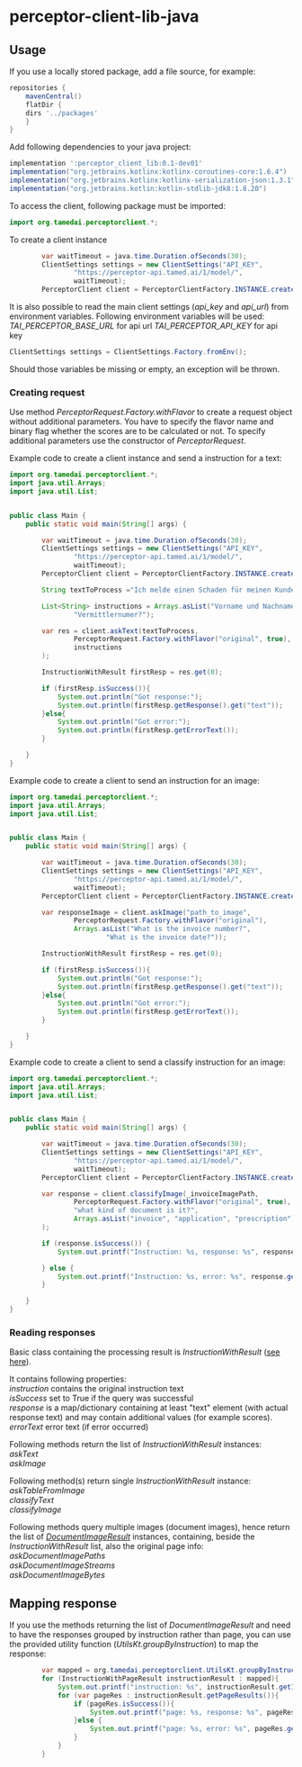 # perceptor-client-lib-java


## Usage

If you use a locally stored package, add a file source, for example:

```gradle
repositories {
    mavenCentral()
    flatDir {
    dirs '../packages'
    }
}
```

Add following dependencies to your java project:

```gradle
implementation ':perceptor_client_lib:0.1-dev01'
implementation("org.jetbrains.kotlinx:kotlinx-coroutines-core:1.6.4")
implementation("org.jetbrains.kotlinx:kotlinx-serialization-json:1.3.1")
implementation("org.jetbrains.kotlin:kotlin-stdlib-jdk8:1.8.20")
```

To access the client, following package must be imported:
```java
import org.tamedai.perceptorclient.*;
```


To create a client instance
```java
        var waitTimeout = java.time.Duration.ofSeconds(30);
        ClientSettings settings = new ClientSettings("API_KEY",
                "https://perceptor-api.tamed.ai/1/model/",
                waitTimeout);
        PerceptorClient client = PerceptorClientFactory.INSTANCE.createClient(settings);
```

It is also possible to read the main client settings (_api_key_ and _api_url_) from environment variables. 
Following environment variables will be used:
_TAI_PERCEPTOR_BASE_URL_ for api url
_TAI_PERCEPTOR_API_KEY_ for api key

```java
ClientSettings settings = ClientSettings.Factory.fromEnv();
```

Should those variables be missing or empty, an exception will be thrown.

    
### Creating request
Use method _PerceptorRequest.Factory.withFlavor_ to create a request object without additional parameters.
You have to specify the flavor name and binary flag whether the scores are to be calculated or not.
To specify additional parameters use the constructor of _PerceptorRequest_.

Example code to create a client instance and send a instruction for a text:

```java
import org.tamedai.perceptorclient.*;
import java.util.Arrays;
import java.util.List;


public class Main {
    public static void main(String[] args) {

        var waitTimeout = java.time.Duration.ofSeconds(30);
        ClientSettings settings = new ClientSettings("API_KEY",
                "https://perceptor-api.tamed.ai/1/model/",
                waitTimeout);
        PerceptorClient client = PerceptorClientFactory.INSTANCE.createClient(settings);

        String textToProcess ="Ich melde einen Schaden für meinen Kunden Hans Helmut. Meine Vermittlernumer ist die 090.100.";

        List<String> instructions = Arrays.asList("Vorname und Nachname des Kunden?",
                "Vermittlernumer?");

        var res = client.askText(textToProcess,
                PerceptorRequest.Factory.withFlavor("original", true),
                instructions
        );

        InstructionWithResult firstResp = res.get(0);

        if (firstResp.isSuccess()){
            System.out.println("Got response:");
            System.out.println(firstResp.getResponse().get("text"));
        }else{
            System.out.println("Got error:");
            System.out.println(firstResp.getErrorText());
        }

    }
}
```

Example code to create a client to send an instruction for an image:

```java
import org.tamedai.perceptorclient.*;
import java.util.Arrays;
import java.util.List;


public class Main {
    public static void main(String[] args) {

        var waitTimeout = java.time.Duration.ofSeconds(30);
        ClientSettings settings = new ClientSettings("API_KEY",
                "https://perceptor-api.tamed.ai/1/model/",
                waitTimeout);
        PerceptorClient client = PerceptorClientFactory.INSTANCE.createClient(settings);

        var responseImage = client.askImage("path_to_image",
                PerceptorRequest.Factory.withFlavor("original"),
                Arrays.asList("What is the invoice number?",
                        "What is the invoice date?"));

        InstructionWithResult firstResp = res.get(0);

        if (firstResp.isSuccess()){
            System.out.println("Got response:");
            System.out.println(firstResp.getResponse().get("text"));
        }else{
            System.out.println("Got error:");
            System.out.println(firstResp.getErrorText());
        }

    }
}
```

Example code to create a client to send a classify instruction for an image:

```java
import org.tamedai.perceptorclient.*;
import java.util.Arrays;
import java.util.List;


public class Main {
    public static void main(String[] args) {

        var waitTimeout = java.time.Duration.ofSeconds(30);
        ClientSettings settings = new ClientSettings("API_KEY",
                "https://perceptor-api.tamed.ai/1/model/",
                waitTimeout);
        PerceptorClient client = PerceptorClientFactory.INSTANCE.createClient(settings);

        var response = client.classifyImage(_invoiceImagePath,
                PerceptorRequest.Factory.withFlavor("original", true),
                "what kind of document is it?",
                Arrays.asList("invoice", "application", "prescription")
        );

        if (response.isSuccess()) {
            System.out.printf("Instruction: %s, response: %s", response.getInstruction(), response.getResponse());

        } else {
            System.out.printf("Instruction: %s, error: %s", response.getInstruction(), response.getErrorText());
        }

    }
}
```

### Reading responses

Basic class containing the processing result is _InstructionWithResult_ ([see here](/src/main/kotlin/org/tamedai/perceptorclient/ExternalModels.kt)).

It contains following properties:<br>
_instruction_ contains the original instruction text<br>
_isSuccess_  set to True if the query was successful<br>
_response_ is a map/dictionary containing at least "text" element (with actual response text) and may contain additional values (for example scores).<br>
_errorText_ error text (if error occurred)<br>

Following methods return the list of _InstructionWithResult_ instances:<br>
_askText_<br>
_askImage_<br>

Following method(s) return single _InstructionWithResult_ instance:<br>
_askTableFromImage_<br>
_classifyText_<br>
_classifyImage_<br>

Following methods query multiple images (document images), hence return the list of [_DocumentImageResult_](/src/main/kotlin/org/tamedai/perceptorclient/ExternalModels.kt) instances, containing,
beside the _InstructionWithResult_ list, also the original page info:<br>
_askDocumentImagePaths_<br>
_askDocumentImageStreams_<br>
_askDocumentImageBytes_<br>

## Mapping response
If you use the methods returning the list of _DocumentImageResult_ and need to have the responses grouped by instruction
rather than page, you can use the provided utility function (_UtilsKt.groupByInstruction_) to map the response:

```java
        var mapped = org.tamedai.perceptorclient.UtilsKt.groupByInstruction(res);
        for (InstructionWithPageResult instructionResult : mapped){
            System.out.printf("instruction: %s", instructionResult.getInstruction());
            for (var pageRes : instructionResult.getPageResults()){
                if (pageRes.isSuccess()){
                    System.out.printf("page: %s, response: %s", pageRes.getPageIndex(), pageRes.getResponse());
                }else {
                    System.out.printf("page: %s, error: %s", pageRes.getPageIndex(), pageRes.getErrorText());
                }
            }
        }
```

